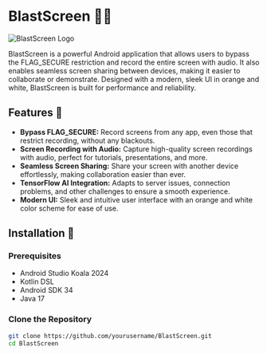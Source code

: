 # BlastScreen 📱💥

![BlastScreen Logo](path/to/logo.png)  <!-- Add your logo here -->

BlastScreen is a powerful Android application that allows users to bypass the FLAG_SECURE restriction and record the entire screen with audio. It also enables seamless screen sharing between devices, making it easier to collaborate or demonstrate. Designed with a modern, sleek UI in orange and white, BlastScreen is built for performance and reliability.

## Features 🚀

- **Bypass FLAG_SECURE:** Record screens from any app, even those that restrict recording, without any blackouts.
- **Screen Recording with Audio:** Capture high-quality screen recordings with audio, perfect for tutorials, presentations, and more.
- **Seamless Screen Sharing:** Share your screen with another device effortlessly, making collaboration easier than ever.
- **TensorFlow AI Integration:** Adapts to server issues, connection problems, and other challenges to ensure a smooth experience.
- **Modern UI:** Sleek and intuitive user interface with an orange and white color scheme for ease of use.

## Installation 💾

### Prerequisites
- Android Studio Koala 2024
- Kotlin DSL
- Android SDK 34
- Java 17

### Clone the Repository

```bash
git clone https://github.com/yourusername/BlastScreen.git
cd BlastScreen
